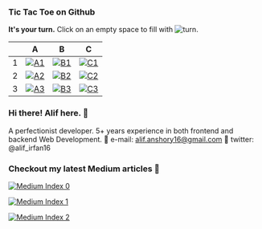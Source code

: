 ### Tic Tac Toe on Github

**It's your turn.** Click on an empty space to fill with ![turn](https://alfari16.vercel.app/turn).

|     | A                                                                                                          | B                                                                                                          | C                                                                                                          |
| --- | ---------------------------------------------------------------------------------------------------------- | ---------------------------------------------------------------------------------------------------------- | ---------------------------------------------------------------------------------------------------------- |
| 1   | <a href="https://alfari16.vercel.app/tile/A1"><img src="https://alfari16.vercel.app/tile/A1" alt="A1"></a> | <a href="https://alfari16.vercel.app/tile/B1"><img src="https://alfari16.vercel.app/tile/B1" alt="B1"></a> | <a href="https://alfari16.vercel.app/tile/C1"><img src="https://alfari16.vercel.app/tile/C1" alt="C1"></a> |
| 2   | <a href="https://alfari16.vercel.app/tile/A2"><img src="https://alfari16.vercel.app/tile/A2" alt="A2"></a> | <a href="https://alfari16.vercel.app/tile/B2"><img src="https://alfari16.vercel.app/tile/B2" alt="B2"></a> | <a href="https://alfari16.vercel.app/tile/C2"><img src="https://alfari16.vercel.app/tile/C2" alt="C2"></a> |
| 3   | <a href="https://alfari16.vercel.app/tile/A3"><img src="https://alfari16.vercel.app/tile/A3" alt="A3"></a> | <a href="https://alfari16.vercel.app/tile/B3"><img src="https://alfari16.vercel.app/tile/B3" alt="B3"></a> | <a href="https://alfari16.vercel.app/tile/C3"><img src="https://alfari16.vercel.app/tile/C3" alt="C3"></a> |

### Hi there! Alif here. :wave:

A perfectionist developer. 5+ years experience in both frontend and backend Web Development.
:e-mail: e-mail: alif.anshory16@gmail.com
:thought_balloon: twitter: @alif_irfan16

### Checkout my latest Medium articles :bookmark_tabs:

<a target="_blank" href="https://alfari16.vercel.app/medium/0"><img src="https://alfari16.vercel.app/medium/0" alt="Medium Index 0"></a>

<a target="_blank" href="https://alfari16.vercel.app/medium/1"><img src="https://alfari16.vercel.app/medium/1" alt="Medium Index 1"></a>

<a target="_blank" href="https://alfari16.vercel.app/medium/2"><img src="https://alfari16.vercel.app/medium/2" alt="Medium Index 2"></a>
